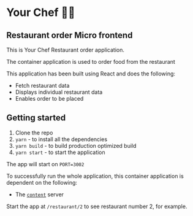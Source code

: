 # Your Chef 👨‍🍳

## Restaurant order Micro frontend

This is Your Chef Restaurant order application.

The container application is used to order food from the restaurant

This application has been built using React and does the following:
- Fetch restaurant data
- Displays individual restaurant data
- Enables order to be placed

## Getting started

1. Clone the repo
2. `yarn` - to install all the dependencies
3. `yarn build` - to build production optimized build
4. `yarn start` - to start the application

The app will start on `PORT=3002`

To successfully run the whole application, this container application is dependent on the following:

- The [`content`](https://github.com/jenishchandracim/micro-frontends/tree/master/content) server

Start the app at `/restaurant/2` to see restaurant number 2, for example.